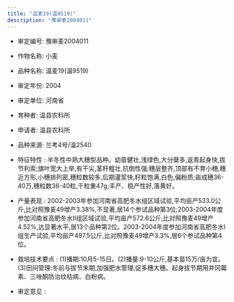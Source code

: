 ```yaml
---
title: "温麦19(温9519)"
description: "豫审麦2004011"
---
```

* 审定编号:  豫审麦2004011

*  作物名称:  小麦

*  品种名称:  温麦19(温9519)

*  审定年份:  2004

*  审定单位:  河南省

* 育种者:  温县农科所

*  申请者:  温县农科所

*  品种来源:  兰考4号/温2540

*  特征特性 : 
半冬性中熟大穗型品种。幼苗健壮,浅绿色,大分蘖多,返青起身快,拔节利索;旗叶宽大上举,有干尖,茎秆粗壮,抗倒性强;穗层整齐,顶部有不育小穗,穗近方形,小穗排列密,穗粒数较多,后期灌浆快,籽粒饱满,白色,偏粉质;亩成穗36-40万,穗粒数38-40粒,千粒重47g;丰产、稳产性好,落黄好。
 
*  产量表现 : 
2002-2003年参加河南省高肥冬水组区域试验,平均亩产533.0公斤,比对照豫麦49增产3.38%,不显著,居14个参试品种第3位;2003-2004年度参加河南省高肥冬水Ⅱ组区域试验,平均亩产572.6公斤,比对照豫麦49增产4.52%,达显著水平,居13个品种第2位。2003-2004年度参加河南省高肥冬水Ⅰ组生产试验,平均亩产497.5公斤,比对照豫麦49增产3.3%,居6个参试品种第4位。

*  栽培技术要点 : 
(1)播期:10月5-15日。(2)播量:9-10公斤,基本苗15万/亩为宜。(3)田间管理:冬前与拔节末期,加强肥水管理,促多穗大穗。起身拔节期用井冈霉素、三唑酮防治纹枯病、白粉病。

*  审定意见 : 


